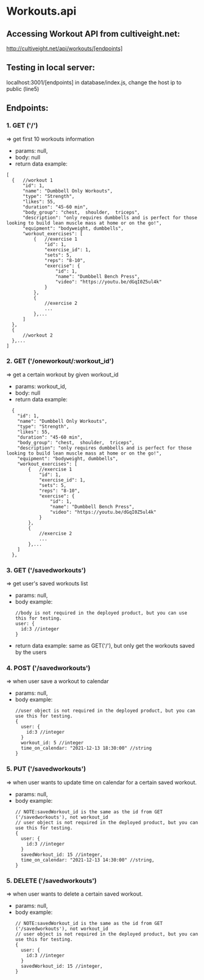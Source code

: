# Workouts.api

## Accessing Workout API from cultiveight.net:
  http://cultiveight.net/api/workouts/[endpoints]


## Testing in local server:
  localhost:3001/[endpoints]
  in database/index.js, change the host ip to public (line5)

## Endpoints:

### 1. GET ('/')
=> get first 10 workouts information
  - params: null,
  - body: null
  - return data example:
  ```
  [
    {   //workout 1
        "id": 1,
        "name": "Dumbbell Only Workouts",
        "type": "Strength",
        "likes": 55,
        "duration": "45-60 min",
        "body_group": "chest,  shoulder,  triceps",
        "description": "only requires dumbbells and is perfect for those looking to build lean muscle mass at home or on the go!",
        "equipment": "bodyweight, dumbbells",
        "workout_exercises": [
            {   //exercise 1
                "id": 1,
                "exercise_id": 1,
                "sets": 5,
                "reps": "8-10",
                "exercise": {
                    "id": 1,
                    "name": "Dumbbell Bench Press",
                    "video": "https://youtu.be/dGqI0Z5ul4k"
                }
            },
            {
                //exercise 2
                ...
            },...
        ]
    },
    {
        //workout 2
    },...
  ]
  ```

### 2. GET ('/oneworkout/:workout_id')
=> get a certain workout by given workout_id
  - params: workout_id,
  - body: null
  - return data example:
  ```
    {
      "id": 1,
      "name": "Dumbbell Only Workouts",
      "type": "Strength",
      "likes": 55,
      "duration": "45-60 min",
      "body_group": "chest,  shoulder,  triceps",
      "description": "only requires dumbbells and is perfect for those looking to build lean muscle mass at home or on the go!",
      "equipment": "bodyweight, dumbbells",
      "workout_exercises": [
          {   //exercise 1
              "id": 1,
              "exercise_id": 1,
              "sets": 5,
              "reps": "8-10",
              "exercise": {
                  "id": 1,
                  "name": "Dumbbell Bench Press",
                  "video": "https://youtu.be/dGqI0Z5ul4k"
              }
          },
          {
              //exercise 2
              ...
          },...
      ]
    },
  ```

### 3. GET ('/savedworkouts')
=> get user's saved workouts list
  - params: null,
  - body example:
    ```
    //body is not required in the deployed product, but you can use this for testing.
    user: {
      id:3 //integer
    }
    ```
  - return data example: same as GET('/'), but only get the workouts saved by the users

### 4. POST ('/savedworkouts')
=> when user save a workout to calendar
  - params: null,
  - body example:
    ```
    //user object is not required in the deployed product, but you can use this for testing.
    {
      user: {
        id:3 //integer
      }
      workout_id: 5 //integer
      time_on_calendar: "2021-12-13 18:30:00" //string
    }
    ```
### 5. PUT ('/savedworkouts')
=> when user wants to update time on calendar for a certain saved workout.
  - params: null,
  - body example:
    ```
    // NOTE:savedWorkout_id is the same as the id from GET ('/savedworkouts'), not workout_id
    // user object is not required in the deployed product, but you can use this for testing.
    {
      user: {
        id:3 //integer
      }
      savedWorkout_id: 15 //integer,
      time_on_calendar: "2021-12-13 14:30:00" //string,
    }
    ```

### 5. DELETE ('/savedworkouts')
=> when user wants to delete a certain saved workout.
  - params: null,
  - body example:
    ```
    // NOTE:savedWorkout_id is the same as the id from GET ('/savedworkouts'), not workout_id
    // user object is not required in the deployed product, but you can use this for testing.
    {
      user: {
        id:3 //integer
      }
      savedWorkout_id: 15 //integer,
    }
    ```






